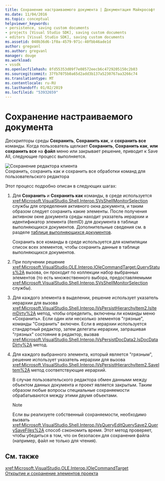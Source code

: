 ```yaml
---
title: Сохранение настраиваемого документа | Документация Майкрософт
ms.date: 11/04/2016
ms.topic: conceptual
helpviewer_keywords:
- persistence, saving custom documents
- projects [Visual Studio SDK], saving custom documents
- editors [Visual Studio SDK], saving custom documents
ms.assetid: 040b36d6-1f0a-4579-971c-40fbb46ade1d
author: gregvanl
ms.author: gregvanl
manager: douge
ms.workload:
- vssdk
ms.openlocfilehash: 8fd55353d09f7e08572eecb6c4729205150c2b03
ms.sourcegitcommit: 37fb7075b0a65d2add3b137a5230767aa3266c74
ms.translationtype: MT
ms.contentlocale: ru-RU
ms.lasthandoff: 01/02/2019
ms.locfileid: "53932659"
---
```

# <a name="saving-a-custom-document"></a>Сохранение настраиваемого документа
Дескрипторы среды **Сохранить**, **Сохранить как**, и **сохранить все** команды. Когда пользователь щелкает **Сохранить**, **Сохранить как**, **или сохранить все** на **файл** меню или закрывает решение, приводит к Save All, следующие процесс выполняется.  
  
 ![Сохранение редактора клиента](../../extensibility/internals/media/private.gif "закрытый")  
Сохранить, сохранить как и сохранить все обработки команд для пользовательского редактора  
  
 Этот процесс подробно описан в следующих шагах:  
  
1.  Для **Сохранить** и **Сохранить как** команды, в среде используется <xref:Microsoft.VisualStudio.Shell.Interop.SVsShellMonitorSelection> службы для определения активного окна документа, и таким образом следует сохранить какие элементы. После получения активном окне документа среды находит указатель иерархии и идентификатор элемента (itemID) для документа в таблице выполняющихся документов. Дополнительные сведения см. в разделе [таблице выполняющихся документов](../../extensibility/internals/running-document-table.md).  
  
     Сохранить все команды в среде используется для компиляции список всех элементов, чтобы сохранить данные в таблице выполняющихся документов.  
  
2.  При получении решение <xref:Microsoft.VisualStudio.OLE.Interop.IOleCommandTarget.QueryStatus%2A> вызова, он проходит по коллекции набор выбранных элементов (то есть множественного выбора, предоставляемыми <xref:Microsoft.VisualStudio.Shell.Interop.SVsShellMonitorSelection> службы).  
  
3.  Для каждого элемента в выделении, решение использует указатель иерархии для вызова <xref:Microsoft.VisualStudio.Shell.Interop.IVsPersistHierarchyItem2.IsItemDirty%2A> метод, чтобы определить, включены ли команды меню «Сохранить». Если один или несколько элементов "грязные", команды "Сохранить" включен. Если в иерархии используется стандартный редактор, затем делегаты иерархии, запрашивая "грязных" состояние в редактор, вызвав <xref:Microsoft.VisualStudio.Shell.Interop.IVsPersistDocData2.IsDocDataDirty%2A> метод.  
  
4.  Для каждого выбранного элемента, который является "грязным", решение использует указатель иерархии для вызова <xref:Microsoft.VisualStudio.Shell.Interop.IVsPersistHierarchyItem2.SaveItem%2A> метод соответствующие иерархий.  
  
     В случае пользовательского редактора обмен данными между объектом данных документа и проект является закрытым. Таким образом любые вопросы специальные сохраняемости обрабатываются между этими двумя объектами.  
  
    > [!NOTE]
    >  Если вы реализуете собственный сохраняемости, необходимо вызвать <xref:Microsoft.VisualStudio.Shell.Interop.IVsQueryEditQuerySave2.QuerySaveFiles%2A> способ сэкономить время. Этот метод проверяет, чтобы убедиться в том, что он безопасен для сохранения файла (например, файл не только для чтения).  
  
## <a name="see-also"></a>См. также  
 <xref:Microsoft.VisualStudio.OLE.Interop.IOleCommandTarget>   
 [Открытие и сохранение элементов проекта](../../extensibility/internals/opening-and-saving-project-items.md)